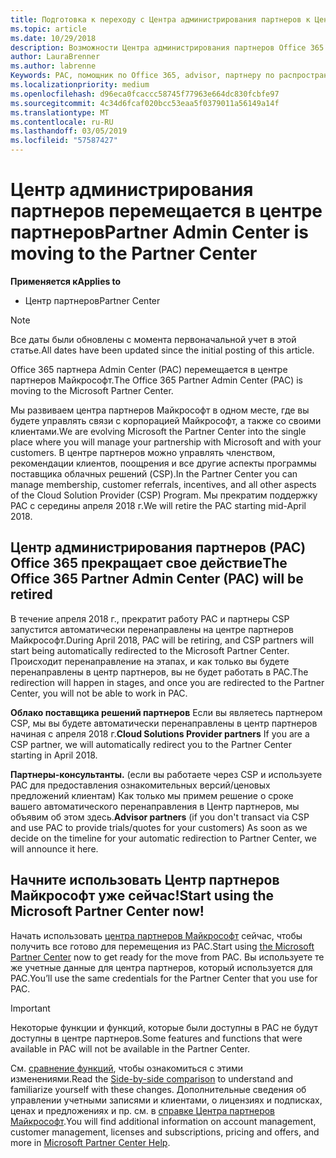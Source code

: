 ```yaml
---
title: Подготовка к переходу с Центра администрирования партнеров к Центру партнеров | Центр партнеров
ms.topic: article
ms.date: 10/29/2018
description: Возможности Центра администрирования партнеров Office 365 переносятся в Центр партнеров.
author: LauraBrenner
ms.author: labrenne
Keywords: PAC, помощник по Office 365, advisor, партнеру по распространению подписок, PAC снятия с учета, PAC снятия с учета
ms.localizationpriority: medium
ms.openlocfilehash: d96eca0fcaccc58745f77963e664dc830fcbfe97
ms.sourcegitcommit: 4c34d6fcaf020bcc53eaa5f0379011a56149a14f
ms.translationtype: MT
ms.contentlocale: ru-RU
ms.lasthandoff: 03/05/2019
ms.locfileid: "57587427"
---
```

# <a name="partner-admin-center-is-moving-to-the-partner-center"></a><span data-ttu-id="31654-104">Центр администрирования партнеров перемещается в центре партнеров</span><span class="sxs-lookup"><span data-stu-id="31654-104">Partner Admin Center is moving to the Partner Center</span></span>

<span data-ttu-id="31654-105">**Применяется к**</span><span class="sxs-lookup"><span data-stu-id="31654-105">**Applies to**</span></span>

-  <span data-ttu-id="31654-106">Центр партнеров</span><span class="sxs-lookup"><span data-stu-id="31654-106">Partner Center</span></span>

> [!NOTE]  
>  <span data-ttu-id="31654-107">Все даты были обновлены с момента первоначальной учет в этой статье.</span><span class="sxs-lookup"><span data-stu-id="31654-107">All dates have been updated since the initial posting of this article.</span></span>

<span data-ttu-id="31654-108">Office 365 партнера Admin Center (PAC) перемещается в центре партнеров Майкрософт.</span><span class="sxs-lookup"><span data-stu-id="31654-108">The Office 365 Partner Admin Center (PAC) is moving to the Microsoft Partner Center.</span></span>

<span data-ttu-id="31654-109">Мы развиваем центра партнеров Майкрософт в одном месте, где вы будете управлять связи с корпорацией Майкрософт, а также со своими клиентами.</span><span class="sxs-lookup"><span data-stu-id="31654-109">We are evolving Microsoft the Partner Center into the single place where you will manage your partnership with Microsoft and with your customers.</span></span> <span data-ttu-id="31654-110">В центре партнеров можно управлять членством, рекомендации клиентов, поощрения и все другие аспекты программы поставщика облачных решений (CSP).</span><span class="sxs-lookup"><span data-stu-id="31654-110">In the Partner Center you can manage membership, customer referrals, incentives, and all other aspects of the Cloud Solution Provider (CSP) Program.</span></span> <span data-ttu-id="31654-111">Мы прекратим поддержку PAC с середины апреля 2018 г.</span><span class="sxs-lookup"><span data-stu-id="31654-111">We will retire the PAC starting mid-April 2018.</span></span>

## <a name="the-office-365-partner-admin-center-pac-will-be-retired"></a><span data-ttu-id="31654-112">Центр администрирования партнеров (PAC) Office 365 прекращает свое действие</span><span class="sxs-lookup"><span data-stu-id="31654-112">The Office 365 Partner Admin Center (PAC) will be retired</span></span>

<span data-ttu-id="31654-113">В течение апреля 2018 г., прекратит работу PAC и партнеры CSP запустится автоматически перенаправлены на центре партнеров Майкрософт.</span><span class="sxs-lookup"><span data-stu-id="31654-113">During April 2018, PAC will be retiring, and CSP partners will start being automatically redirected to the Microsoft Partner Center.</span></span> <span data-ttu-id="31654-114">Происходит перенаправление на этапах, и как только вы будете перенаправлены в центр партнеров, вы не будет работать в PAC.</span><span class="sxs-lookup"><span data-stu-id="31654-114">The redirection will happen in stages, and once you are redirected to the Partner Center, you will not be able to work in PAC.</span></span> 

<span data-ttu-id="31654-115">**Облако поставщика решений партнеров** Если вы являетесь партнером CSP, мы вы будете автоматически перенаправлены в центр партнеров начиная с апреля 2018 г.</span><span class="sxs-lookup"><span data-stu-id="31654-115">**Cloud Solutions Provider partners** If you are a CSP partner, we will automatically redirect you to the Partner Center starting in April 2018.</span></span> 

<span data-ttu-id="31654-116">**Партнеры-консультанты.** (если вы работаете через CSP и используете PAC для предоставления ознакомительных версий/ценовых предложений клиентам) Как только мы примем решение о сроке вашего автоматического перенаправления в Центр партнеров, мы объявим об этом здесь.</span><span class="sxs-lookup"><span data-stu-id="31654-116">**Advisor partners** (if you don't transact via CSP and use PAC to provide trials/quotes for your customers) As soon as we decide on the timeline for your automatic redirection to Partner Center, we will announce it here.</span></span> 


## <a name="start-using-the-microsoft-partner-center-now"></a><span data-ttu-id="31654-117">Начните использовать Центр партнеров Майкрософт уже сейчас!</span><span class="sxs-lookup"><span data-stu-id="31654-117">Start using the Microsoft Partner Center now!</span></span>

<span data-ttu-id="31654-118">Начать использовать [центра партнеров Майкрософт](https://partnercenter.microsoft.com/) сейчас, чтобы получить все готово для перемещения из PAC.</span><span class="sxs-lookup"><span data-stu-id="31654-118">Start using [the Microsoft Partner Center](https://partnercenter.microsoft.com/)  now to get ready for the move from PAC.</span></span>  <span data-ttu-id="31654-119">Вы используете те же учетные данные для центра партнеров, который используется для PAC.</span><span class="sxs-lookup"><span data-stu-id="31654-119">You’ll use the same credentials for the Partner Center that you use for PAC.</span></span> 

> [!IMPORTANT]  
> <span data-ttu-id="31654-120">Некоторые функции и функций, которые были доступны в PAC не будут доступны в центре партнеров.</span><span class="sxs-lookup"><span data-stu-id="31654-120">Some features and functions that were available in PAC will not be available in the Partner Center.</span></span>

 <span data-ttu-id="31654-121">См. [сравнение функций](moving-from-pac-to-pc.md), чтобы ознакомиться с этими изменениями.</span><span class="sxs-lookup"><span data-stu-id="31654-121">Read the [Side-by-side comparison](moving-from-pac-to-pc.md) to understand and familiarize yourself with these changes.</span></span>  <span data-ttu-id="31654-122">Дополнительные сведения об управлении учетными записями и клиентами, о лицензиях и подписках, ценах и предложениях и пр. см. в [справке Центра партнеров Майкрософт](https://partnercenter.microsoft.com/partner/help).</span><span class="sxs-lookup"><span data-stu-id="31654-122">You will find additional information on account management, customer management, licenses and subscriptions, pricing and offers, and more in [Microsoft Partner Center Help](https://partnercenter.microsoft.com/partner/help).</span></span>

 
